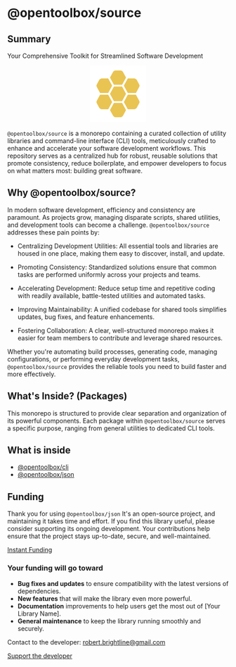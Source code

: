 # @opentoolbox/source

## Summary

Your Comprehensive Toolkit for Streamlined Software Development

<p align="center">
  <img src="https://raw.githubusercontent.com/beemood/opentoolbox/refs/heads/main/favicon.png" alt="Logo" />
</p>

`@opentoolbox/source` is a monorepo containing a curated collection of utility libraries and command-line interface (CLI) tools, meticulously crafted to enhance and accelerate your software development workflows. This repository serves as a centralized hub for robust, reusable solutions that promote consistency, reduce boilerplate, and empower developers to focus on what matters most: building great software.

## Why @opentoolbox/source?

In modern software development, efficiency and consistency are paramount. As projects grow, managing disparate scripts, shared utilities, and development tools can become a challenge. `@opentoolbox/source` addresses these pain points by:

- Centralizing Development Utilities: All essential tools and libraries are housed in one place, making them easy to discover, install, and update.

- Promoting Consistency: Standardized solutions ensure that common tasks are performed uniformly across your projects and teams.

- Accelerating Development: Reduce setup time and repetitive coding with readily available, battle-tested utilities and automated tasks.

- Improving Maintainability: A unified codebase for shared tools simplifies updates, bug fixes, and feature enhancements.

- Fostering Collaboration: A clear, well-structured monorepo makes it easier for team members to contribute and leverage shared resources.

Whether you're automating build processes, generating code, managing configurations, or performing everyday development tasks, `@opentoolbox/source` provides the reliable tools you need to build faster and more effectively.

## What's Inside? (Packages)

This monorepo is structured to provide clear separation and organization of its powerful components. Each package within `@opentoolbox/source` serves a specific purpose, ranging from general utilities to dedicated CLI tools.

## What is inside

- [@opentoolbox/cli](https://beemood.github.io/opentoolbox/apps/cli)
- [@opentoolbox/json](https://beemood.github.io/opentoolbox/libs/json)

## Funding

Thank you for using `@opentoolbox/json` It's an open-source project, and maintaining it takes time and effort. If you find this library useful, please consider supporting its ongoing development. Your contributions help ensure that the project stays up-to-date, secure, and well-maintained.

[Instant Funding](https://cash.app/$puqlib)

### Your funding will go toward

- **Bug fixes and updates** to ensure compatibility with the latest versions of dependencies.
- **New features** that will make the library even more powerful.
- **Documentation** improvements to help users get the most out of [Your Library Name].
- **General maintenance** to keep the library running smoothly and securely.

Contact to the developer: [robert.brightline@gmail.com](mailto:robert.brightline@gmail.com?subject=Contact)

[Support the developer](https://cash.app/$puqlib)
